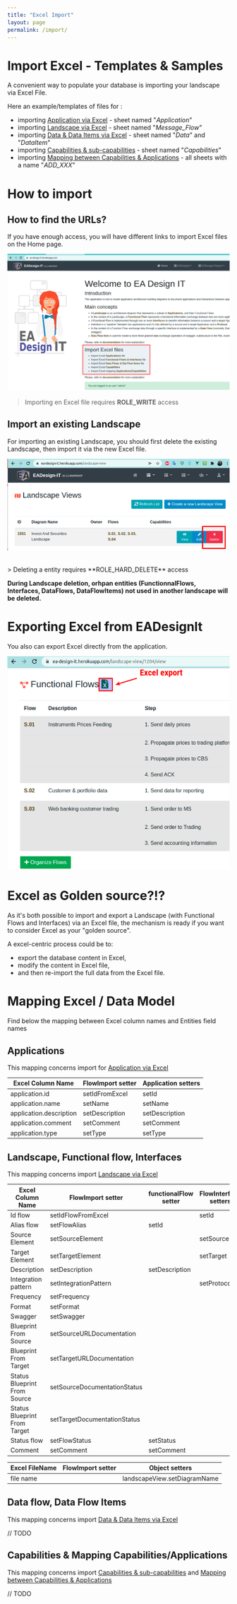 ```yaml
---
title: "Excel Import"
layout: page
permalink: /import/
---
```


# Import Excel - Templates & Samples

A convenient way to populate your database is importing your landscape via Excel File.

Here an example/templates of files for :
 - importing [Application via Excel](./samples/applications.xlsx)  - sheet named "*Application*"
 - importing [Landscape via Excel](./samples/Invest_And_Securities_Landscape.xlsx) - sheet named "*Message_Flow*"
 - importing [Data & Data Items via Excel](./samples/data-data-item.xlsx) - sheet named "*Data*" and "*DataItem*"
 - importing [Capabilities & sub-capabilities](./samples/capabilities.xlsx) - sheet named "*Capabilities*"
 - importing [Mapping between Capabilities & Applications](./samples/capabilities-applications.xlsx) - all sheets with a name "*ADD_XXX*"

# How to import
## How to find the URLs?

If you have enough access, you will have different links to import Excel files on the Home page.

![Export Excel](./selection_002.png)

> Importing en Excel file requires **ROLE_WRITE** access

## Import an existing Landscape

For importing an existing Landscape, you should first delete the existing Landscape, then import it via the new Excel file. 

![Export Excel](./delete-landscape.png)

<br/>
> Deleting a entity requires **ROLE_HARD_DELETE** access


**During Landscape deletion, orhpan entities (FunctionnalFlows, Interfaces, DataFlows, DataFlowItems) not used in another landscape will be deleted.** 

# Exporting Excel from EADesignIt

You also can export Excel directly from the application.

![Export Excel](./selection_001.png)

# Excel as Golden source?!?

As it's both possible to import and export a Landscape (with Functional Flows and Interfaces) via an Excel file, the mechanism is ready if you want to consider Excel as your "golden source".

A excel-centric process could be to:
- export the database content in Excel, 
- modify the content in Excel file, 
- and then re-import the full data from the Excel file.

# Mapping Excel / Data Model

Find below the mapping between Excel column names and Entities field names

## Applications

This mapping concerns import for [Application via Excel](./samples/applications.xlsx)

| Excel Column Name            | FlowImport setter | Application setters
|------------------------------|----------------|-------|
| application.id               | setIdFromExcel | setId |
| application.name             | setName        | setName |
| application.description      | setDescription | setDescription |
| application.comment          | setComment     | setComment  |
| application.type             | setType        | setType |


## Landscape, Functional flow, Interfaces 

This mapping concerns import [Landscape via Excel](./samples/Invest_And_Securities_Landscape.xlsx)


| Excel Column Name            | FlowImport setter            | functionalFlow setter | FlowInterface setters | DataFlow  |
|------------------------------|------------------------------|-----------------------|-----------------------|-----------|
| Id flow                      | setIdFlowFromExcel           |                       | setId | |
| Alias flow                   | setFlowAlias                 | setId                 | | |
| Source Element               | setSourceElement             |                       | setSource | |
| Target Element               | setTargetElement             |                       | setTarget | |
| Description                  | setDescription               | setDescription        | | |
| Integration pattern          | setIntegrationPattern        |                       | setProtocol | |
| Frequency                    | setFrequency                 |                       | | |
| Format                       | setFormat                    |                       | | |
| Swagger                      | setSwagger                   |                       | | |
| Blueprint From Source        | setSourceURLDocumentation    |                       | | |
| Blueprint From Target        | setTargetURLDocumentation    |                       | | |
| Status Blueprint From Source | setSourceDocumentationStatus |                       | | |
| Status Blueprint From Target | setTargetDocumentationStatus |                       | | |
| Status flow                  | setFlowStatus                | setStatus             | | |
| Comment                      | setComment                   | setComment            | | |


| Excel FileName    | FlowImport setter  | Object setters               |
|-------------------|--------------------|------------------------------|
| file name         |                    | landscapeView.setDiagramName | 

## Data flow, Data Flow Items

This mapping concerns import [Data & Data Items via Excel](./samples/data-data-item.xlsx)

// TODO

## Capabilities & Mapping Capabilities/Applications

 This mapping concerns import [Capabilities & sub-capabilities](./samples/capabilities.xlsx) and [Mapping between Capabilities & Applications](./samples/capabilities-applications.xlsx)

 // TODO